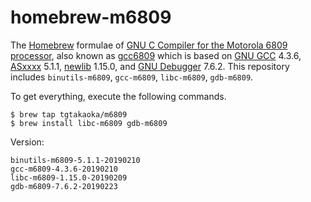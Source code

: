 homebrew-m6809
================

The [Homebrew][] formulae of [GNU C Compiler for the Motorola 6809
processor][gcc6809-header], also known as [gcc6809][gcc6809-repo]
which is based on [GNU GCC][] 4.3.6, [ASxxxx][] 5.1.1, [newlib][]
1.15.0, and [GNU Debugger][] 7.6.2. This repository includes
`binutils-m6809`, `gcc-m6809`, `libc-m6809`, `gdb-m6809`.

To get everything, execute the following commands.

    $ brew tap tgtakaoka/m6809
    $ brew install libc-m6809 gdb-m6809

Version:

    binutils-m6809-5.1.1-20190210
    gcc-m6809-4.3.6-20190210
    libc-m6809-1.15.0-20190209
    gdb-m6809-7.6.2-20190223

[Homebrew]: https://brew.sh/
[gcc6809-header]: https://code.google.com/archive/p/gcc6809/
[gcc6809-repo]: https://gitlab.com/dfffffff/gcc6809/
[GNU GCC]: https://gcc.gnu.org/
[GNU Debugger]: https://www.gnu.org/software/gdb/
[ASxxxx]: http://shop-pdp.net/ashtml/asxxxx.htm
[newlib]: https://sourceware.org/newlib/
